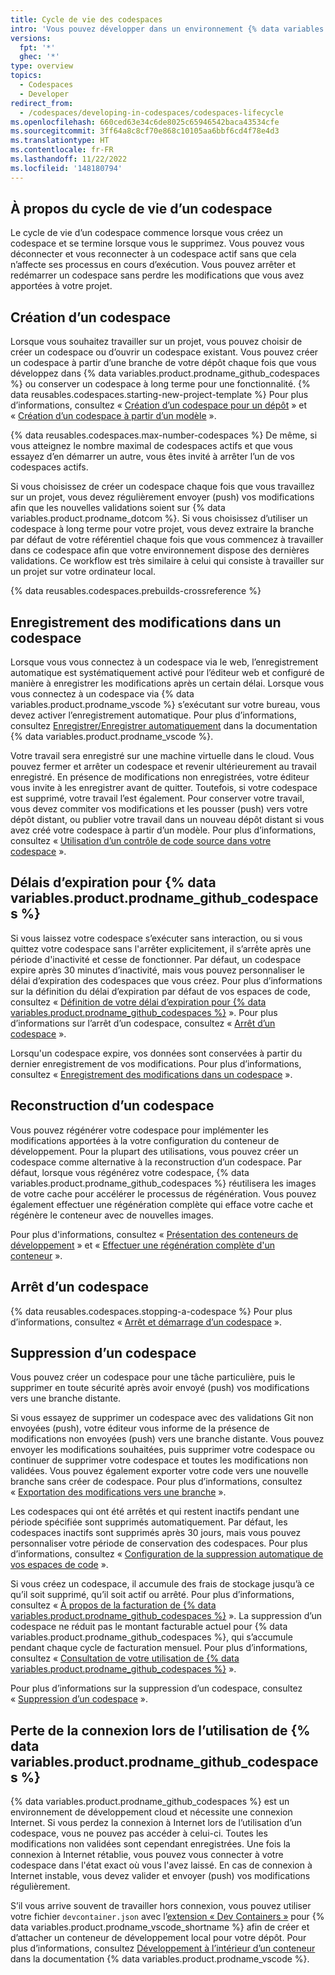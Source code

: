 ```yaml
---
title: Cycle de vie des codespaces
intro: 'Vous pouvez développer dans un environnement {% data variables.product.prodname_github_codespaces %} et conserver vos données tout au long du cycle de vie du codespace.'
versions:
  fpt: '*'
  ghec: '*'
type: overview
topics:
  - Codespaces
  - Developer
redirect_from:
  - /codespaces/developing-in-codespaces/codespaces-lifecycle
ms.openlocfilehash: 660ced63e34c6de8025c65946542baca43534cfe
ms.sourcegitcommit: 3ff64a8c8cf70e868c10105aa6bbf6cd4f78e4d3
ms.translationtype: HT
ms.contentlocale: fr-FR
ms.lasthandoff: 11/22/2022
ms.locfileid: '148180794'
---
```

## À propos du cycle de vie d’un codespace

Le cycle de vie d’un codespace commence lorsque vous créez un codespace et se termine lorsque vous le supprimez. Vous pouvez vous déconnecter et vous reconnecter à un codespace actif sans que cela n’affecte ses processus en cours d’exécution. Vous pouvez arrêter et redémarrer un codespace sans perdre les modifications que vous avez apportées à votre projet.

## Création d’un codespace

Lorsque vous souhaitez travailler sur un projet, vous pouvez choisir de créer un codespace ou d’ouvrir un codespace existant. Vous pouvez créer un codespace à partir d’une branche de votre dépôt chaque fois que vous développez dans {% data variables.product.prodname_github_codespaces %} ou conserver un codespace à long terme pour une fonctionnalité. {% data reusables.codespaces.starting-new-project-template %} Pour plus d’informations, consultez « [Création d’un codespace pour un dépôt](/codespaces/developing-in-codespaces/creating-a-codespace-for-a-repository) » et « [Création d’un codespace à partir d’un modèle](/codespaces/developing-in-codespaces/creating-a-codespace-from-a-template) ».

{% data reusables.codespaces.max-number-codespaces %} De même, si vous atteignez le nombre maximal de codespaces actifs et que vous essayez d’en démarrer un autre, vous êtes invité à arrêter l’un de vos codespaces actifs.

Si vous choisissez de créer un codespace chaque fois que vous travaillez sur un projet, vous devez régulièrement envoyer (push) vos modifications afin que les nouvelles validations soient sur {% data variables.product.prodname_dotcom %}. Si vous choisissez d’utiliser un codespace à long terme pour votre projet, vous devez extraire la branche par défaut de votre référentiel chaque fois que vous commencez à travailler dans ce codespace afin que votre environnement dispose des dernières validations. Ce workflow est très similaire à celui qui consiste à travailler sur un projet sur votre ordinateur local. 

{% data reusables.codespaces.prebuilds-crossreference %}

## Enregistrement des modifications dans un codespace

Lorsque vous vous connectez à un codespace via le web, l’enregistrement automatique est systématiquement activé pour l’éditeur web et configuré de manière à enregistrer les modifications après un certain délai. Lorsque vous vous connectez à un codespace via {% data variables.product.prodname_vscode %} s’exécutant sur votre bureau, vous devez activer l’enregistrement automatique. Pour plus d’informations, consultez [Enregistrer/Enregistrer automatiquement](https://code.visualstudio.com/docs/editor/codebasics#_save-auto-save) dans la documentation {% data variables.product.prodname_vscode %}.

Votre travail sera enregistré sur une machine virtuelle dans le cloud. Vous pouvez fermer et arrêter un codespace et revenir ultérieurement au travail enregistré. En présence de modifications non enregistrées, votre éditeur vous invite à les enregistrer avant de quitter. Toutefois, si votre codespace est supprimé, votre travail l’est également. Pour conserver votre travail, vous devez commiter vos modifications et les pousser (push) vers votre dépôt distant, ou publier votre travail dans un nouveau dépôt distant si vous avez créé votre codespace à partir d’un modèle. Pour plus d’informations, consultez « [Utilisation d’un contrôle de code source dans votre codespace](/codespaces/developing-in-codespaces/using-source-control-in-your-codespace) ».

## Délais d’expiration pour {% data variables.product.prodname_github_codespaces %}

Si vous laissez votre codespace s’exécuter sans interaction, ou si vous quittez votre codespace sans l'arrêter explicitement, il s’arrête après une période d'inactivité et cesse de fonctionner. Par défaut, un codespace expire après 30 minutes d’inactivité, mais vous pouvez personnaliser le délai d’expiration des codespaces que vous créez. Pour plus d’informations sur la définition du délai d’expiration par défaut de vos espaces de code, consultez « [Définition de votre délai d’expiration pour {% data variables.product.prodname_github_codespaces %}](/codespaces/customizing-your-codespace/setting-your-timeout-period-for-github-codespaces) ». Pour plus d’informations sur l’arrêt d’un codespace, consultez « [Arrêt d’un codespace](#stopping-a-codespace) ».

Lorsqu'un codespace expire, vos données sont conservées à partir du dernier enregistrement de vos modifications. Pour plus d’informations, consultez « [Enregistrement des modifications dans un codespace](#saving-changes-in-a-codespace) ».

## Reconstruction d’un codespace

Vous pouvez régénérer votre codespace pour implémenter les modifications apportées à la votre configuration du conteneur de développement. Pour la plupart des utilisations, vous pouvez créer un codespace comme alternative à la reconstruction d’un codespace. Par défaut, lorsque vous régénérez votre codespace, {% data variables.product.prodname_github_codespaces %} réutilisera les images de votre cache pour accélérer le processus de régénération. Vous pouvez également effectuer une régénération complète qui efface votre cache et régénère le conteneur avec de nouvelles images.

Pour plus d'informations, consultez « [Présentation des conteneurs de développement](/codespaces/setting-up-your-project-for-codespaces/introduction-to-dev-containers#applying-configuration-changes-to-a-codespace) » et « [Effectuer une régénération complète d'un conteneur](/codespaces/codespaces-reference/performing-a-full-rebuild-of-a-container) ».

## Arrêt d’un codespace

{% data reusables.codespaces.stopping-a-codespace %} Pour plus d’informations, consultez « [Arrêt et démarrage d’un codespace](/codespaces/developing-in-codespaces/stopping-and-starting-a-codespace) ».

## Suppression d’un codespace

Vous pouvez créer un codespace pour une tâche particulière, puis le supprimer en toute sécurité après avoir envoyé (push) vos modifications vers une branche distante.

Si vous essayez de supprimer un codespace avec des validations Git non envoyées (push), votre éditeur vous informe de la présence de modifications non envoyées (push) vers une branche distante. Vous pouvez envoyer les modifications souhaitées, puis supprimer votre codespace ou continuer de supprimer votre codespace et toutes les modifications non validées. Vous pouvez également exporter votre code vers une nouvelle branche sans créer de codespace. Pour plus d’informations, consultez « [Exportation des modifications vers une branche](/codespaces/troubleshooting/exporting-changes-to-a-branch) ».

Les codespaces qui ont été arrêtés et qui restent inactifs pendant une période spécifiée sont supprimés automatiquement. Par défaut, les codespaces inactifs sont supprimés après 30 jours, mais vous pouvez personnaliser votre période de conservation des codespaces. Pour plus d’informations, consultez « [Configuration de la suppression automatique de vos espaces de code](/codespaces/customizing-your-codespace/configuring-automatic-deletion-of-your-codespaces) ».

Si vous créez un codespace, il accumule des frais de stockage jusqu’à ce qu’il soit supprimé, qu’il soit actif ou arrêté. Pour plus d’informations, consultez « [À propos de la facturation de {% data variables.product.prodname_github_codespaces %}](/billing/managing-billing-for-github-codespaces/about-billing-for-github-codespaces#billing-for-storage-usage) ». La suppression d’un codespace ne réduit pas le montant facturable actuel pour {% data variables.product.prodname_github_codespaces %}, qui s’accumule pendant chaque cycle de facturation mensuel. Pour plus d’informations, consultez « [Consultation de votre utilisation de {% data variables.product.prodname_github_codespaces %}](/billing/managing-billing-for-github-codespaces/viewing-your-github-codespaces-usage) ».

Pour plus d’informations sur la suppression d’un codespace, consultez « [Suppression d’un codespace](/codespaces/developing-in-codespaces/deleting-a-codespace) ».

## Perte de la connexion lors de l’utilisation de {% data variables.product.prodname_github_codespaces %}

{% data variables.product.prodname_github_codespaces %} est un environnement de développement cloud et nécessite une connexion Internet. Si vous perdez la connexion à Internet lors de l’utilisation d’un codespace, vous ne pouvez pas accéder à celui-ci. Toutes les modifications non validées sont cependant enregistrées. Une fois la connexion à Internet rétablie, vous pouvez vous connecter à votre codespace dans l'état exact où vous l'avez laissé. En cas de connexion à Internet instable, vous devez valider et envoyer (push) vos modifications régulièrement.

S’il vous arrive souvent de travailler hors connexion, vous pouvez utiliser votre fichier `devcontainer.json` avec l’[extension « Dev Containers »](https://marketplace.visualstudio.com/items?itemName=ms-vscode-remote.remote-containers) pour {% data variables.product.prodname_vscode_shortname %} afin de créer et d’attacher un conteneur de développement local pour votre dépôt. Pour plus d’informations, consultez [Développement à l’intérieur d’un conteneur](https://code.visualstudio.com/docs/remote/containers) dans la documentation {% data variables.product.prodname_vscode %}.
